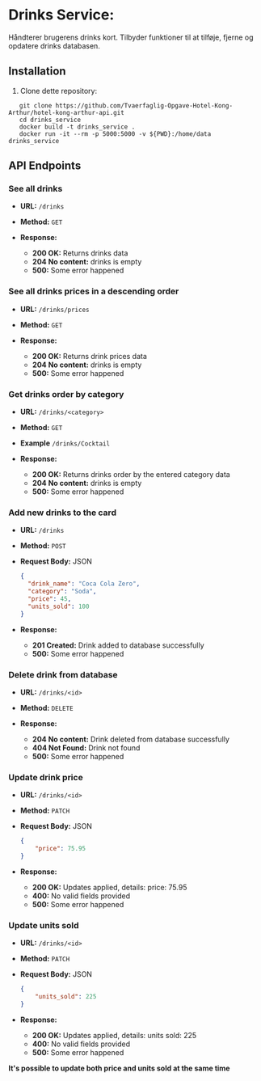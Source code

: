 # Drinks Service: 
Håndterer brugerens drinks kort.
Tilbyder funktioner til at tilføje, fjerne og opdatere drinks databasen.

## Installation

1. Clone dette repository:

```
   git clone https://github.com/Tvaerfaglig-Opgave-Hotel-Kong-Arthur/hotel-kong-arthur-api.git
   cd drinks_service
   docker build -t drinks_service .
   docker run -it --rm -p 5000:5000 -v ${PWD}:/home/data drinks_service
```

## API Endpoints

### See all drinks

- **URL:** `/drinks`
- **Method:** `GET`

- **Response:**

  - **200 OK:** Returns drinks data
  - **204 No content:** drinks is empty
  - **500:** Some error happened

### See all drinks prices in a descending order

- **URL:** `/drinks/prices`
- **Method:** `GET`

- **Response:**

  - **200 OK:** Returns drink prices data
  - **204 No content:** drinks is empty
  - **500:** Some error happened

### Get drinks order by category

- **URL:** `/drinks/<category>`
- **Method:** `GET`
- **Example** `/drinks/Cocktail`

- **Response:**

  - **200 OK:** Returns drinks order by the entered category data
  - **204 No content:** drinks is empty
  - **500:** Some error happened

### Add new drinks to the card

- **URL:** `/drinks`
- **Method:** `POST`
- **Request Body:** JSON

  ```json
  {
    "drink_name": "Coca Cola Zero",
    "category": "Soda",
    "price": 45,
    "units_sold": 100
  }
  ```

- **Response:**

  - **201 Created:** Drink added to database successfully
  - **500:** Some error happened

### Delete drink from database

- **URL:** `/drinks/<id>`
- **Method:** `DELETE`

- **Response:**

  - **204 No content:** Drink deleted from database successfully
  - **404 Not Found:** Drink not found
  - **500:** Some error happened

### Update drink price

- **URL:** `/drinks/<id>`
- **Method:** `PATCH`
- **Request Body:** JSON

  ```json
  {
      "price": 75.95
  }
  ```

- **Response:**

  - **200 OK:** Updates applied, details: price: 75.95
  - **400:** No valid fields provided
  - **500:** Some error happened


### Update units sold 
- **URL:** `/drinks/<id>`
- **Method:** `PATCH`
- **Request Body:** JSON

  ```json
  {
      "units_sold": 225
  }
  ```

- **Response:**

  - **200 OK:** Updates applied, details: units sold: 225
  - **400:** No valid fields provided
  - **500:** Some error happened
   
**It's possible to update both price and units sold at the same time**